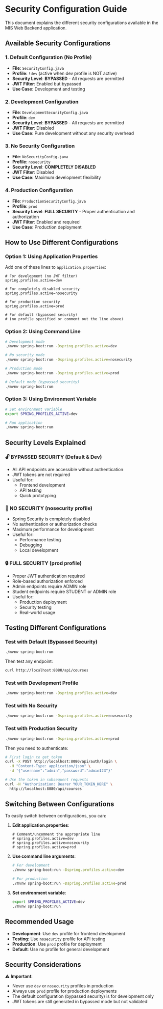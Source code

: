 # Security Configuration Guide

This document explains the different security configurations available in the MIS Web Backend application.

## Available Security Configurations

### 1. Default Configuration (No Profile)
- **File**: `SecurityConfig.java`
- **Profile**: `!dev` (active when dev profile is NOT active)
- **Security Level**: **BYPASSED** - All requests are permitted
- **JWT Filter**: Enabled but bypassed
- **Use Case**: Development and testing

### 2. Development Configuration
- **File**: `DevelopmentSecurityConfig.java`
- **Profile**: `dev`
- **Security Level**: **BYPASSED** - All requests are permitted
- **JWT Filter**: Disabled
- **Use Case**: Pure development without any security overhead

### 3. No Security Configuration
- **File**: `NoSecurityConfig.java`
- **Profile**: `nosecurity`
- **Security Level**: **COMPLETELY DISABLED**
- **JWT Filter**: Disabled
- **Use Case**: Maximum development flexibility

### 4. Production Configuration
- **File**: `ProductionSecurityConfig.java`
- **Profile**: `prod`
- **Security Level**: **FULL SECURITY** - Proper authentication and authorization
- **JWT Filter**: Enabled and required
- **Use Case**: Production deployment

## How to Use Different Configurations

### Option 1: Using Application Properties

Add one of these lines to `application.properties`:

```properties
# For development (no JWT filter)
spring.profiles.active=dev

# For completely disabled security
spring.profiles.active=nosecurity

# For production security
spring.profiles.active=prod

# For default (bypassed security)
# (no profile specified or comment out the line above)
```

### Option 2: Using Command Line

```bash
# Development mode
./mvnw spring-boot:run -Dspring.profiles.active=dev

# No security mode
./mvnw spring-boot:run -Dspring.profiles.active=nosecurity

# Production mode
./mvnw spring-boot:run -Dspring.profiles.active=prod

# Default mode (bypassed security)
./mvnw spring-boot:run
```

### Option 3: Using Environment Variable

```bash
# Set environment variable
export SPRING_PROFILES_ACTIVE=dev

# Run application
./mvnw spring-boot:run
```

## Security Levels Explained

### 🔓 **BYPASSED SECURITY** (Default & Dev)
- All API endpoints are accessible without authentication
- JWT tokens are not required
- Useful for:
  - Frontend development
  - API testing
  - Quick prototyping

### 🚫 **NO SECURITY** (nosecurity profile)
- Spring Security is completely disabled
- No authentication or authorization checks
- Maximum performance for development
- Useful for:
  - Performance testing
  - Debugging
  - Local development

### 🔒 **FULL SECURITY** (prod profile)
- Proper JWT authentication required
- Role-based authorization enforced
- Admin endpoints require ADMIN role
- Student endpoints require STUDENT or ADMIN role
- Useful for:
  - Production deployment
  - Security testing
  - Real-world usage

## Testing Different Configurations

### Test with Default (Bypassed Security)
```bash
./mvnw spring-boot:run
```
Then test any endpoint:
```bash
curl http://localhost:8080/api/courses
```

### Test with Development Profile
```bash
./mvnw spring-boot:run -Dspring.profiles.active=dev
```

### Test with No Security
```bash
./mvnw spring-boot:run -Dspring.profiles.active=nosecurity
```

### Test with Production Security
```bash
./mvnw spring-boot:run -Dspring.profiles.active=prod
```
Then you need to authenticate:
```bash
# First login to get token
curl -X POST http://localhost:8080/api/auth/login \
  -H "Content-Type: application/json" \
  -d '{"username":"admin","password":"admin123"}'

# Use the token in subsequent requests
curl -H "Authorization: Bearer YOUR_TOKEN_HERE" \
  http://localhost:8080/api/courses
```

## Switching Between Configurations

To easily switch between configurations, you can:

1. **Edit application.properties**:
   ```properties
   # Comment/uncomment the appropriate line
   # spring.profiles.active=dev
   # spring.profiles.active=nosecurity
   # spring.profiles.active=prod
   ```

2. **Use command line arguments**:
   ```bash
   # For development
   ./mvnw spring-boot:run -Dspring.profiles.active=dev
   
   # For production
   ./mvnw spring-boot:run -Dspring.profiles.active=prod
   ```

3. **Set environment variable**:
   ```bash
   export SPRING_PROFILES_ACTIVE=dev
   ./mvnw spring-boot:run
   ```

## Recommended Usage

- **Development**: Use `dev` profile for frontend development
- **Testing**: Use `nosecurity` profile for API testing
- **Production**: Use `prod` profile for deployment
- **Default**: Use no profile for general development

## Security Considerations

⚠️ **Important**: 
- Never use `dev` or `nosecurity` profiles in production
- Always use `prod` profile for production deployments
- The default configuration (bypassed security) is for development only
- JWT tokens are still generated in bypassed mode but not validated 